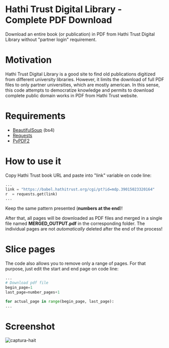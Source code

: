# Hathi Trust Digital Library - Complete PDF Download
Download an entire book (or publication) in PDF from Hathi Trust Digital Library without "partner login" requirement.

# Motivation
Hathi Trust Digital Library is a good site to find old publications digitized from different university libraries. However, it limits the download of full PDF files to only partner universities, which are mostly american. In this sense, this code attempts to democratize knowledge and permits to download complete public domain works in PDF from Hathi Trust website.

# Requirements
* [BeautifulSoup](https://www.crummy.com/software/BeautifulSoup/bs4/doc/#installing-beautiful-soup) (bs4)
* [Requests](https://realpython.com/python-requests/)
* [PyPDF2](https://pythonhosted.org/PyPDF2/)

# How to use it
Copy Hathi Trust book URL and paste into "link" variable on code line:
```python
...
link = "https://babel.hathitrust.org/cgi/pt?id=mdp.39015023320164"
r  = requests.get(link)
...
```
Keep the same pattern presented (**numbers at the end**)! 

After that, all pages will be downloaded as PDF files and merged in a single file named **MERGED_OUTPUT.pdf** in the corresponding folder. The individual pages are not *automatically* deleted after the end of the process! 

# Slice pages
The code also allows you to remove only a range of pages. For that purpose, just edit the start and end page on code line:
```python
...
# Download pdf file
begin_page=1
last_page=number_pages+1

for actual_page in range(begin_page, last_page):
...
```

# Screenshot
![captura-hait](https://user-images.githubusercontent.com/56649205/72007547-abc73680-3230-11ea-9e74-4e6e495c90d2.PNG)
